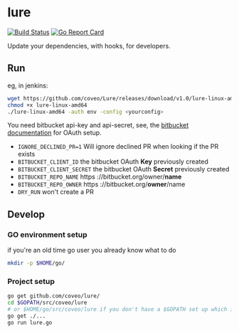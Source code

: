 # lure

[![Build Status](https://travis-ci.org/coveo/lure.svg)](https://travis-ci.org/coveo/lure)
[![Go Report Card](https://goreportcard.com/badge/github.com/coveo/lure)](https://goreportcard.com/report/github.com/coveo/lure)

Update your dependencies, with hooks, for developers.

## Run

eg, in jenkins:

```sh
wget https://github.com/coveo/Lure/releases/download/v1.0/lure-linux-amd64
chmod +x lure-linux-amd64
./lure-linux-amd64 -auth env -config <yourconfig>
```

You need bitbucket api-key and api-secret, see, the [bitbucket documentation](https://confluence.atlassian.com/bitbucket/oauth-on-bitbucket-cloud-238027431.html#OAuthonBitbucketCloud-OAuth2.0) for OAuth setup.

- `IGNORE_DECLINED_PR=1` Will ignore declined PR when looking if the PR exists
- `BITBUCKET_CLIENT_ID` the bitbucket OAuth **Key** previously created
- `BITBUCKET_CLIENT_SECRET` the bitbucket OAuth **Secret** previously created
- `BITBUCKET_REPO_NAME` https ://bitbucket.org/owner/**name**
- `BITBUCKET_REPO_OWNER` https ://bitbucket.org/**owner**/name
- `DRY_RUN` won't create a PR

## Develop

### GO environment setup

if you're an old time go user you already know what to do

```sh
mkdir -p $HOME/go/
```

### Project setup

```sh
go get github.com/coveo/lure/
cd $GOPATH/src/coveo/lure
# or $HOME/go/src/coveo/lure if you don't have a $GOPATH set up which is perfectly fine
go get ./...
go run lure.go
```